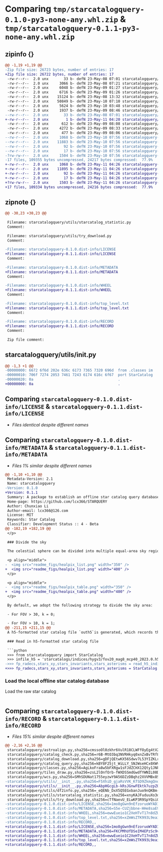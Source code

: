 # Comparing `tmp/starcatalogquery-0.1.0-py3-none-any.whl.zip` & `tmp/starcatalogquery-0.1.1-py3-none-any.whl.zip`

## zipinfo {}

```diff
@@ -1,19 +1,19 @@
-Zip file size: 26723 bytes, number of entries: 17
+Zip file size: 26722 bytes, number of entries: 17
 -rw-r--r--  2.0 unx       33 b- defN 23-May-08 07:01 starcatalogquery/__init__.py
 -rw-r--r--  2.0 unx     3066 b- defN 23-May-08 07:21 starcatalogquery/astroalign.py
 -rw-r--r--  2.0 unx     6048 b- defN 23-May-09 01:27 starcatalogquery/catalog_check.py
 -rw-r--r--  2.0 unx     6716 b- defN 23-May-09 01:26 starcatalogquery/catalog_download.py
 -rw-r--r--  2.0 unx    15124 b- defN 23-May-08 13:32 starcatalogquery/catalog_query.py
 -rw-r--r--  2.0 unx    50849 b- defN 23-May-10 07:10 starcatalogquery/classes.py
 -rw-r--r--  2.0 unx     5624 b- defN 23-May-10 03:48 starcatalogquery/tiles_draw.py
 -rw-r--r--  2.0 unx     1937 b- defN 23-May-09 08:46 starcatalogquery/wcs.py
--rw-r--r--  2.0 unx       33 b- defN 23-May-08 07:01 starcatalogquery/utils/__init__.py
+-rw-r--r--  2.0 unx        1 b- defN 23-May-11 04:20 starcatalogquery/utils/__init__.py
 -rw-r--r--  2.0 unx      612 b- defN 23-May-09 08:08 starcatalogquery/utils/df2info.py
 -rw-r--r--  2.0 unx     4272 b- defN 23-May-09 08:33 starcatalogquery/utils/starcatalog_statistic.py
 -rw-r--r--  2.0 unx      477 b- defN 23-May-09 08:06 starcatalogquery/utils/try_download.py
--rw-r--r--  2.0 unx     1068 b- defN 23-May-10 07:56 starcatalogquery-0.1.0.dist-info/LICENSE
--rw-r--r--  2.0 unx    11883 b- defN 23-May-10 07:56 starcatalogquery-0.1.0.dist-info/METADATA
--rw-r--r--  2.0 unx       92 b- defN 23-May-10 07:56 starcatalogquery-0.1.0.dist-info/WHEEL
--rw-r--r--  2.0 unx       17 b- defN 23-May-10 07:56 starcatalogquery-0.1.0.dist-info/top_level.txt
-?rw-rw-r--  2.0 unx     1504 b- defN 23-May-10 07:56 starcatalogquery-0.1.0.dist-info/RECORD
-17 files, 109355 bytes uncompressed, 24217 bytes compressed:  77.9%
+-rw-r--r--  2.0 unx     1068 b- defN 23-May-11 04:26 starcatalogquery-0.1.1.dist-info/LICENSE
+-rw-r--r--  2.0 unx    11895 b- defN 23-May-11 04:26 starcatalogquery-0.1.1.dist-info/METADATA
+-rw-r--r--  2.0 unx       92 b- defN 23-May-11 04:26 starcatalogquery-0.1.1.dist-info/WHEEL
+-rw-r--r--  2.0 unx       17 b- defN 23-May-11 04:26 starcatalogquery-0.1.1.dist-info/top_level.txt
+?rw-rw-r--  2.0 unx     1503 b- defN 23-May-11 04:26 starcatalogquery-0.1.1.dist-info/RECORD
+17 files, 109334 bytes uncompressed, 24216 bytes compressed:  77.9%
```

## zipnote {}

```diff
@@ -30,23 +30,23 @@
 
 Filename: starcatalogquery/utils/starcatalog_statistic.py
 Comment: 
 
 Filename: starcatalogquery/utils/try_download.py
 Comment: 
 
-Filename: starcatalogquery-0.1.0.dist-info/LICENSE
+Filename: starcatalogquery-0.1.1.dist-info/LICENSE
 Comment: 
 
-Filename: starcatalogquery-0.1.0.dist-info/METADATA
+Filename: starcatalogquery-0.1.1.dist-info/METADATA
 Comment: 
 
-Filename: starcatalogquery-0.1.0.dist-info/WHEEL
+Filename: starcatalogquery-0.1.1.dist-info/WHEEL
 Comment: 
 
-Filename: starcatalogquery-0.1.0.dist-info/top_level.txt
+Filename: starcatalogquery-0.1.1.dist-info/top_level.txt
 Comment: 
 
-Filename: starcatalogquery-0.1.0.dist-info/RECORD
+Filename: starcatalogquery-0.1.1.dist-info/RECORD
 Comment: 
 
 Zip file comment:
```

## starcatalogquery/utils/__init__.py

```diff
@@ -1,3 +1 @@
-00000000: 6672 6f6d 202e 636c 6173 7365 7320 696d  from .classes im
-00000010: 706f 7274 2053 7461 7243 6174 616c 6f67  port StarCatalog
-00000020: 0a                                       .
+00000000: 0a                                       .
```

## Comparing `starcatalogquery-0.1.0.dist-info/LICENSE` & `starcatalogquery-0.1.1.dist-info/LICENSE`

 * *Files identical despite different names*

## Comparing `starcatalogquery-0.1.0.dist-info/METADATA` & `starcatalogquery-0.1.1.dist-info/METADATA`

 * *Files 1% similar despite different names*

```diff
@@ -1,10 +1,10 @@
 Metadata-Version: 2.1
 Name: starcatalogquery
-Version: 0.1.0
+Version: 0.1.1
 Summary: A package to establish an offline star catalog query database
 Home-page: https://github.com/lcx366/STARQUERY
 Author: Chunxiao Li
 Author-email: lcx366@126.com
 License: MIT
 Keywords: Star Catalog
 Classifier: Development Status :: 4 - Beta
@@ -182,19 +182,19 @@
 </p>
 
 ### Divide the sky
 
 The celestial sphere can be divided into multiple equal-area sky regions using the HEALPix algorithm. Then a feature library is established in each sky area for blind matching of star maps. 
 
 <p align="middle">
-  <img src="readme_figs/healpix_list.png" width="350" />
+  <img src="readme_figs/healpix_list.png" width="400" />
 </p>
 
 <p align="middle">
-  <img src="readme_figs/healpix_table.png" width="350" />
+  <img src="readme_figs/healpix_table.png" width="400" />
 </p>
 
 By default, we adopt the following strategy to divide the sky area:
 
 - For FOV > 30, k = 0; 
 
 - For FOV > 10, k = 1;
@@ -211,15 +211,15 @@
 A h5-formatted star catalog file `outh5`is generated, which records the center pointing of each sky area, the pixel coordinates, the triangle invariants and the asterism indices of the stars.
 
 ### Read in h5-formatted star catalog file
 
 ```python
 >>> from starcatalogquery import StarCatalog
 >>> infile_h5 = 'starcatalogs/indices/hygv3/fov20_mag8_mcp40_2023.0.h5'
->>> fp_radecs,stars_xy,stars_invariants,stars_asterisms = read_h5_indices(infile_h5)
+>>> fp_radecs,stars_xy,stars_invariants,stars_asterisms = StarCatalog.read_h5_indices(infile_h5)
 ```
 
 ### Load the local offline star catalog database
 
 Load the raw star catalog
 
 ```python
```

## Comparing `starcatalogquery-0.1.0.dist-info/RECORD` & `starcatalogquery-0.1.1.dist-info/RECORD`

 * *Files 15% similar despite different names*

```diff
@@ -2,16 +2,16 @@
 starcatalogquery/astroalign.py,sha256=cmssoOl0zkhr6VulR18CLWFfOyEg4tV2hf9lA7CPDG0,3066
 starcatalogquery/catalog_check.py,sha256=r6B-MtO3bq3NVRHkyq0xnZxBvTRf8Epmn-thBD53gHo,6048
 starcatalogquery/catalog_download.py,sha256=gDFjQEtwKX56Sdwv7L53YIZKLrLy_3CtbvE3tfyxrvQ,6716
 starcatalogquery/catalog_query.py,sha256=kBY8F25jt_WiLLY_SNJWseHCx0XWVti-b7ToL17csV4,15124
 starcatalogquery/classes.py,sha256=AgLkoFra8w5bFXRgw1sFJdZCHX12Qty1JNk6YJvm6cM,50849
 starcatalogquery/tiles_draw.py,sha256=zsL2lOnfOrb-fWXDSSmdGwdfYWNIL08D84Kvk8Lvc0E,5624
 starcatalogquery/wcs.py,sha256=SMhSDUNat1755eyzwY9A56DZzDBqhz2XVVMBx8SYFQw,1937
-starcatalogquery/utils/__init__.py,sha256=F5XhiD_gjaRsVVK_KfSD9ZkmgQnoNiJQqIMoMsceHRY,33
+starcatalogquery/utils/__init__.py,sha256=AbpHGcgLb-kRsJGnwFEktk7uzpZOCcBY74-YBdrKVGs,1
 starcatalogquery/utils/df2info.py,sha256=_eQENb_DxX5Q5EGxbanJuo9nQKBm-A6Tz8pEsLFinxI,612
 starcatalogquery/utils/starcatalog_statistic.py,sha256=xnyKAJFuduuXo3dKkO0B1YoeTlvu-j-BtNtgrRMvZIY,4272
 starcatalogquery/utils/try_download.py,sha256=cTfNaevU_ELwKP3R9SpYQsiGtEvoBETnsi__EdkLSVE,477
-starcatalogquery-0.1.0.dist-info/LICENSE,sha256=1mo8gGwn9nEfzoruoWYAD1ttN40DofMYGQNef1rsytY,1068
-starcatalogquery-0.1.0.dist-info/METADATA,sha256=S5e-CUZjbbne-HHe8saE9eA1tgd_dVqknWl6RCFjyWc,11883
-starcatalogquery-0.1.0.dist-info/WHEEL,sha256=ewwEueio1C2XeHTvT17n8dZUJgOvyCWCt0WVNLClP9o,92
-starcatalogquery-0.1.0.dist-info/top_level.txt,sha256=xZmWsZTK993L9eaiWI9PM0exXZiKw-64leh_79J2M9U,17
-starcatalogquery-0.1.0.dist-info/RECORD,,
+starcatalogquery-0.1.1.dist-info/LICENSE,sha256=1mo8gGwn9nEfzoruoWYAD1ttN40DofMYGQNef1rsytY,1068
+starcatalogquery-0.1.1.dist-info/METADATA,sha256=FKCPMhUfDSeIM4EPzSc9vMxVT2U3oCxWeOZnDHd-yWs,11895
+starcatalogquery-0.1.1.dist-info/WHEEL,sha256=ewwEueio1C2XeHTvT17n8dZUJgOvyCWCt0WVNLClP9o,92
+starcatalogquery-0.1.1.dist-info/top_level.txt,sha256=xZmWsZTK993L9eaiWI9PM0exXZiKw-64leh_79J2M9U,17
+starcatalogquery-0.1.1.dist-info/RECORD,,
```


